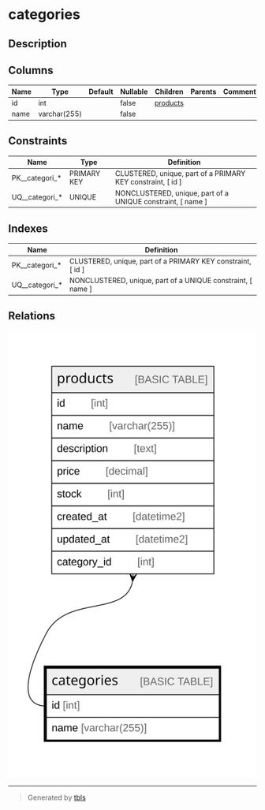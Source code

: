 # categories

## Description

## Columns

| Name | Type | Default | Nullable | Children | Parents | Comment |
| ---- | ---- | ------- | -------- | -------- | ------- | ------- |
| id | int |  | false | [products](products.md) |  |  |
| name | varchar(255) |  | false |  |  |  |

## Constraints

| Name | Type | Definition |
| ---- | ---- | ---------- |
| PK__categori_* | PRIMARY KEY | CLUSTERED, unique, part of a PRIMARY KEY constraint, [ id ] |
| UQ__categori_* | UNIQUE | NONCLUSTERED, unique, part of a UNIQUE constraint, [ name ] |

## Indexes

| Name | Definition |
| ---- | ---------- |
| PK__categori_* | CLUSTERED, unique, part of a PRIMARY KEY constraint, [ id ] |
| UQ__categori_* | NONCLUSTERED, unique, part of a UNIQUE constraint, [ name ] |

## Relations

![er](categories.svg)

---

> Generated by [tbls](https://github.com/k1LoW/tbls)
